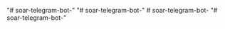 "# soar-telegram-bot-" 
"# soar-telegram-bot-" 
#   s o a r - t e l e g r a m - b o t -  
 "# soar-telegram-bot-" 
